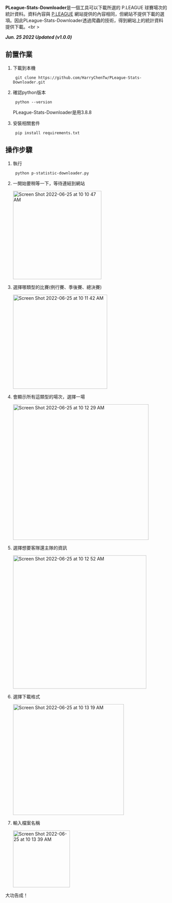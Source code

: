 **PLeague-Stats-Downloader**是一個工具可以下載所選的 P.LEAGUE 球賽場次的統計資料。資料內容與 [P.LEAGUE](https://pleagueofficial.com/) 網站提供的內容相同，但網站不提供下載的選項。因此PLeague-Stats-Downloader透過爬蟲的技術，得到網站上的統計資料提供下載。<br \>

<em>**Jun. 25 2022 Updated (v1.0.0)**</em>

## 前置作業
1. 下載到本機

		git clone https://github.com/HarryChenTw/PLeague-Stats-Downloader.git
2. 確認python版本

		python --version
   PLeague-Stats-Downloader是用3.8.8
3. 安裝相關套件

		pip install requirements.txt

## 操作步驟
1. 執行

		python p-statistic-downloader.py 
2. 一開始要稍等一下，等待連結到網站

    <img width="275" alt="Screen Shot 2022-06-25 at 10 10 47 AM" src="https://user-images.githubusercontent.com/75982405/175754312-67888e22-e56c-4e30-947e-185f752d374c.png">
    
3. 選擇哪類型的比賽(例行賽、季後賽、總決賽)

    <img width="293" alt="Screen Shot 2022-06-25 at 10 11 42 AM" src="https://user-images.githubusercontent.com/75982405/175754343-f63df8f2-3cd1-4acf-b01a-40435531f237.png">

4. 會顯示所有這類型的場次，選擇一場

    <img width="422" alt="Screen Shot 2022-06-25 at 10 12 29 AM" src="https://user-images.githubusercontent.com/75982405/175754372-b41b86f5-33ac-4fa9-a8d2-61dc00a17cb3.png">

5. 選擇想要客隊還主隊的資訊

    <img width="415" alt="Screen Shot 2022-06-25 at 10 12 52 AM" src="https://user-images.githubusercontent.com/75982405/175754379-41091583-8767-4d90-ab6b-c30dfc523ab4.png">

6. 選擇下載格式

    <img width="345" alt="Screen Shot 2022-06-25 at 10 13 19 AM" src="https://user-images.githubusercontent.com/75982405/175754386-6f6b9965-9123-4c36-ac03-1d86d0b96b52.png">

7. 輸入檔案名稱

    <img width="177" alt="Screen Shot 2022-06-25 at 10 13 39 AM" src="https://user-images.githubusercontent.com/75982405/175754399-278ce1df-a6c4-4725-8ebd-91cf0c1b7c09.png">
大功告成！

